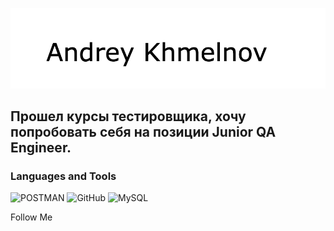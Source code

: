 ![Header](https://github.com/hollyroll/hollyroll/blob/main/assets/Resume.png)

## Прошел курсы тестировщика, хочу попробовать себя на позиции Junior QA Engineer.

### Languages and Tools
![POSTMAN](https://img.shields.io/badge/POSTMAN-orange)
![GitHub](https://img.shields.io/badge/GitHub-grey)
![MySQL](https://img.shields.io/badge/MySQL-blue)

Follow Me